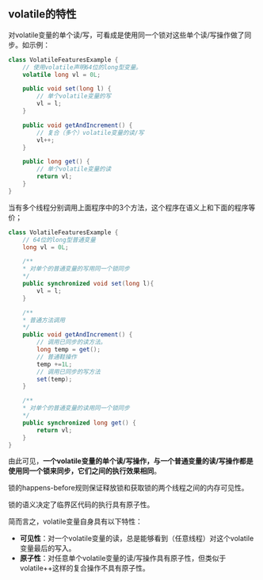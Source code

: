 ## volatile的特性

对volatile变量的单个读/写，可看成是使用同一个锁对这些单个读/写操作做了同步。如示例：

```java
class VolatileFeaturesExample {
    // 使用volatile声明64位的long型变量。
    volatile long vl = 0L;

    public void set(long l) {
        // 单个volatile变量的写
        vl = l;
    }

    public void getAndIncrement() {
        // 复合（多个）volatile变量的读/写
        vl++;
    }

    public long get() {
        // 单个volatile变量的读
        return vl;
    }
}
```
当有多个线程分别调用上面程序中的3个方法，这个程序在语义上和下面的程序等价；
```java
class VolatileFeaturesExample {
    // 64位的long型普通变量
    long vl = 0L;

    /**
    * 对单个的普通变量的写用同一个锁同步
    */
    public synchronized void set(long l){
        vl = l;
    }

    /**
    * 普通方法调用
    */
    public void getAndIncrement() {
        // 调用已同步的读方法。
        long temp = get();
        // 普通鞋操作
        temp +=1L;
        // 调用已同步的写方法
        set(temp);
    }

    /**
    * 对单个的普通变量的读用同一个锁同步
    */
    public synchronized long get() {
        return vl;
    }
}
```

由此可见，**一个volatile变量的单个读/写操作，与一个普通变量的读/写操作都是使用同一个锁来同步，它们之间的执行效果相同**。

锁的happens-before规则保证释放锁和获取锁的两个线程之间的内存可见性。

锁的语义决定了临界区代码的执行具有原子性。

简而言之，volatile变量自身具有以下特性：
- **可见性**：对一个volatile变量的读，总是能够看到（任意线程）对这个volatile变量最后的写入。
- **原子性**：对任意单个volatile变量的读/写操作具有原子性，但类似于volatile++这样的复合操作不具有原子性。


